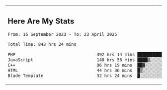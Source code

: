 <table border="0">
 <tr>
  <td>
      <h2>Here Are My Stats</h2>
 <!--START_SECTION:waka-->

```txt
From: 16 September 2023 - To: 23 April 2025

Total Time: 843 hrs 24 mins

PHP                                392 hrs 14 mins ███████████▒░░░░░░░░░░░░░   45.93 %
JavaScript                         148 hrs 56 mins ████▒░░░░░░░░░░░░░░░░░░░░   17.44 %
C++                                96 hrs 19 mins  ██▓░░░░░░░░░░░░░░░░░░░░░░   11.28 %
HTML                               44 hrs 36 mins  █▒░░░░░░░░░░░░░░░░░░░░░░░   05.22 %
Blade Template                     32 hrs 24 mins  █░░░░░░░░░░░░░░░░░░░░░░░░   03.79 %
```

<!--END_SECTION:waka-->
  </td>
    <td>
   <div align="start">
        <a href="https://open.spotify.com/user/dxso20he52f5d4ti73duavf95">
        <img width="200px" src="https://spotify-github-profile.kittinanx.com/api/view.svg?uid=dxso20he52f5d4ti73duavf95&cover_image=true&theme=default&show_offline=false&background_color=121212&interchange=false" alt="Spotify Now Playing">
    </a>
</div> 

  </td>
 </tr>

</table>





